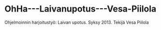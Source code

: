 OhHa---Laivanupotus---Vesa-Piilola
==================================

Ohjelmoinnin harjoitustyö: Laivan upotus. Syksy 2013. Tekijä Vesa Piilola
